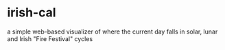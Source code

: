 # irish-cal
a simple web-based visualizer of where the current day falls in solar, lunar and Irish "Fire Festival" cycles
